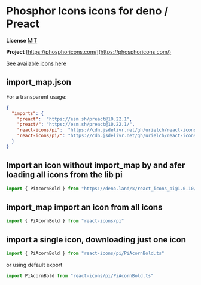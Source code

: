 # Phosphor Icons icons for deno / Preact

**License** [MIT](https://raw.githubusercontent.com/phosphor-icons/core/main/LICENSE)

**Project** [https://phosphoricons.com/](https://phosphoricons.com/)

[See available icons here](https://react-icons.deno.dev/pi)

## import_map.json

For a transparent usage:

```json
{
  "imports": {
    "preact":  "https://esm.sh/preact@10.22.1",
    "preact/": "https://esm.sh/preact@10.22.1/",
    "react-icons/pi":  "https://cdn.jsdelivr.net/gh/urielch/react-icons-pi@1.0.10/mod.ts",
    "react-icons/pi/": "https://cdn.jsdelivr.net/gh/urielch/react-icons-pi@1.0.10/ico/",
  }
}
```

## Import an icon without import_map by and afer loading all icons from the lib pi

```ts
import { PiAcornBold } from "https://deno.land/x/react_icons_pi@1.0.10/mod.ts"
```

## import_map import an icon from all icons

```ts
import { PiAcornBold } from "react-icons/pi"
```

## import a single icon, downloading just one icon

```ts
import { PiAcornBold } from "react-icons/pi/PiAcornBold.ts"
```

or using default export

```ts
import PiAcornBold from "react-icons/pi/PiAcornBold.ts"
```

